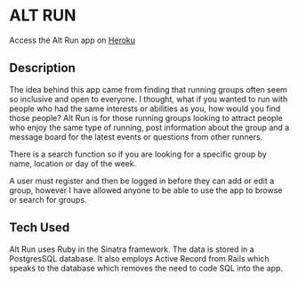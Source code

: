 # ALT RUN

Access the Alt Run app on [Heroku](https://vast-woodland-42106.herokuapp.com/)

## Description

The idea behind this app came from finding that running groups often seem so inclusive and open to everyone. I thought, what if you wanted to run with people who had the same interests or abilities as you, how would you find those people? Alt Run is for those running groups looking to attract people who enjoy the same type of running, post information about the group and a message board for the latest events or questions from other runners.

There is a search function so if you are looking for a specific group by name, location or day of the week.

A user must register and then be logged in before they can add or edit a group, however I have allowed anyone to be able to use the app to browse or search for groups.

## Tech Used

Alt Run uses Ruby in the Sinatra framework. The data is stored in a PostgresSQL database. It also employs Active Record from Rails which speaks to the database which removes the need to code SQL into the app.
